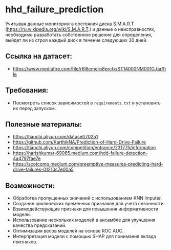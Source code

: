 # hhd_failure_prediction

Учитывая данные мониторинга состояния диска S.M.A.R.T (https://ru.wikipedia.org/wiki/S.M.A.R.T.) и данные о неисправностях, необходимо разработать собственное решение для определения, выйдет ли из строя каждый диск в течение следующих 30 дней.

## Ссылка на датасет:
* https://www.mediafire.com/file/r6l8cmerp8prcfx/ST14000NM001G.tar/file

## Требования:
* Посмотреть список зависимостей в `requirements.txt` и установить их перед запуском.

## Полезные материалы:
* https://tianchi.aliyun.com/dataset/70251
* https://github.com/KarthikNA/Prediction-of-Hard-Drive-Failure
* https://tianchi.aliyun.com/competition/entrance/231775/information
* https://harishkumar-69065.medium.com/hdd-failure-detection-4a4797fae7e
* https://scotcomp.medium.com/preemptive-measures-predicting-hard-drive-failures-01210c7e00a5

## Возможности:
* Обработка пропущенных значений с использованием KNN Imputer.
* Создание циклических временных признаков для учета сезонности.
* Взаимодействующие признаки для повышения информативности модели.
* Использование нескольких моделей в ансамбле для улучшения качества предсказаний.
* Оптимизация весов моделей на основе ROC AUC.
* Интерпретация модели с помощью SHAP для понимания вклада признаков.
